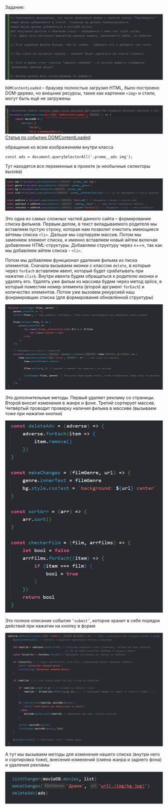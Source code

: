 
Задание:

![](_png/d6ab091b96876bcb32df15adfbe4e299.png)

`DOMContentLoaded` – браузер полностью загрузил HTML, было построено DOM-дерево, но внешние ресурсы, такие как картинки `<img>` и стили, могут быть ещё не загружены

![](_png/d18603dc9bac4f820e5bb249799175c3.png)
[Статья по событию DOMContentLoaded](https://learn.javascript.ru/onload-ondomcontentloaded)

обращение ко всем изображениям внутри класса

```JS
const ads = document.querySelectorAll('.promo__adv img');
```

Тут находятся все переменные в проекте (и необычные селекторы вызова)

![](_png/0f661bbd683cf47c159cda4263f97eba.png)

Это одна из самых сложных частей данного сайта – формирование списка фильмов. Первым делом, в текст вкладываемого родителя мы вставляем пустую строку, которая нам позволит очистить имеющиеся айтемы списка `<li>`. Дальше мы сортируем массив. Потом мы заменяем элемент списка, и именно вставляем новый айтем включая добавление HTML-структуры. Добавляем структуру через «+=», так как мы добавляем айтем списка - `<li>`.

Потом мы добавляем функционал удаления фильма из писка элементов. Сначала вызываем иконки с классом `delete`, в которые через `forEach` вставляем ивент, который будет срабатывать при нажатии `click`. Внутри ивента будем обращаться к родителю иконки и удалять его. Удалять уже фильм из массива будем через метод splice, в который поместим номер элемента (второй аргумент `forEach`) и количество элементов. Потом уже вызовем рекурсией наш фонрмировщик списка (для формирования обновлённой структуры)

![](_png/0a102afb6e30cc74342d30f1508c36bc.png)

Это дополнительные методы. Первый удаляет рекламу со страницы. Второй вносит изменения в жанре и фоне. Третий сортирует массив. Четвёртый проводит проверку наличия фильма в массиве (вызываем тоже при нажатии кнопки)

![](_png/486f4d4147d39e1c4db4e40f964c1179.png)

Это полное описание события `‘submit’`, которое хранит в себе порядок действий при нажатии на кнопку в форме

![](_png/ca6d09f957144519a0b7b28e12bd31ea.png)

А тут мы вызываем методы для изменения нашего списка (внутри него и сортировка тоже), внесения изменений (смена жанра и заднего фона) и удаления рекламы

![](_png/03bc7f1fb34acbdb6520fde063de2e83.png)